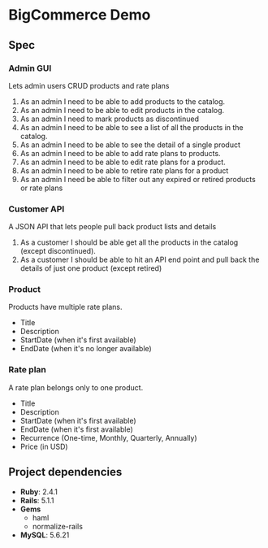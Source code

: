 # BigCommerce Demo

## Spec

### Admin GUI 
Lets admin users CRUD products and rate plans
1)  As an admin I need to be able to add products to the catalog.
2)  As an admin I need to be able to edit products in the catalog.
3)  As an admin I need to mark products as discontinued
4)  As an admin I need to be able to see a list of all the products in the catalog.
4)  As an admin I need to be able to see the detail of a single product
6)  As an admin I need to be able to add rate plans to products.
7)  As an admin I need to be able to edit rate plans for a product.
8)  As an admin I need to be able to retire rate plans for a product
9)  As an admin I need be able to filter out any expired or retired products or rate plans

### Customer API 
A JSON API that lets people pull back product lists and details
1)  As a customer I should be able get all the products in the catalog (except discontinued).
2)  As a customer I should be able to hit an API end point and pull back the details of just one product (except retired)

### Product
Products have multiple rate plans.
  * Title
  * Description
  * StartDate (when it's first available)
  * EndDate  (when it's no longer available)

### Rate plan
A rate plan belongs only to one product. 
  * Title 
  * Description
  * StartDate (when it's first available)
  * EndDate (when it's first available)
  * Recurrence  (One-time, Monthly, Quarterly, Annually)
  * Price (in USD)
 
## Project dependencies
* **Ruby**: 2.4.1
* **Rails**: 5.1.1
* **Gems**
    * haml
    * normalize-rails
* **MySQL**: 5.6.21
